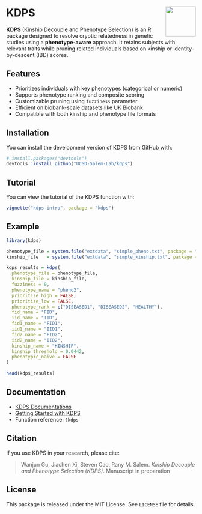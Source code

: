 
# KDPS <img src="man/figures/logo.png" align="right" height="80"/>

**KDPS** (Kinship Decouple and Phenotype Selection) is an R package
designed to resolve cryptic relatedness in genetic studies using a
**phenotype-aware** approach. It retains subjects with relevant traits
while pruning related individuals based on kinship or
identity-by-descent (IBD) scores.

## Features

- Prioritizes individuals with key phenotypes (categorical or numeric)
- Supports phenotype ranking and composite scoring
- Customizable pruning using `fuzziness` parameter
- Efficient on biobank-scale datasets like UK Biobank
- Compatible with both kinship and phenotype file formats

## Installation

You can install the development version of KDPS from GitHub with:

``` r
# install.packages("devtools")
devtools::install_github("UCSD-Salem-Lab/kdps")
```

## Tutorial

You can view the tutorial of the KDPS function with:

``` r
vignette("kdps-intro", package = "kdps")
```

## Example

``` r
library(kdps)

phenotype_file = system.file("extdata", "simple_pheno.txt", package = "kdps")
kinship_file   = system.file("extdata", "simple_kinship.txt", package = "kdps")

kdps_results = kdps(
  phenotype_file = phenotype_file,
  kinship_file = kinship_file,
  fuzziness = 0,
  phenotype_name = "pheno2",
  prioritize_high = FALSE,
  prioritize_low = FALSE,
  phenotype_rank = c("DISEASED1", "DISEASED2", "HEALTHY"),
  fid_name = "FID",
  iid_name = "IID",
  fid1_name = "FID1",
  iid1_name = "IID1",
  fid2_name = "FID2",
  iid2_name = "IID2",
  kinship_name = "KINSHIP",
  kinship_threshold = 0.0442,
  phenotypic_naive = FALSE
)

head(kdps_results)
```

## Documentation

- [KDPS Documentations](https://ucsd-salem-lab.github.io/kdps)
- [Getting Started with
  KDPS](https://ucsd-salem-lab.github.io/kdps/articles/kdps-intro.html)
- Function reference: `?kdps`

## Citation

If you use KDPS in your research, please cite:

> Wanjun Gu, Jiachen Xi, Steven Cao, Rany M. Salem. *Kinship Decouple
> and Phenotype Selection (KDPS)*. Manuscript in preparation

## License

This package is released under the MIT License. See `LICENSE` file for
details.
